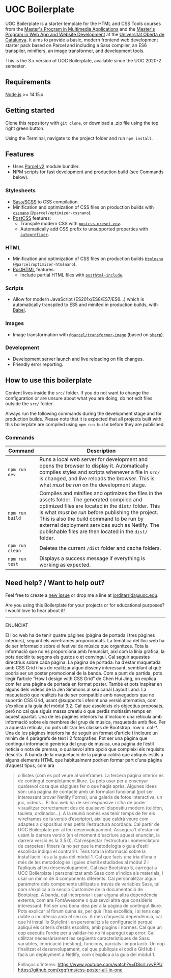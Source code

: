 # UOC Boilerplate

UOC Boilerplate is a starter template for the HTML and CSS Tools courses from the [Master's Program in Multimedia Applications](https://estudis.uoc.edu/ca/masters-universitaris/aplicacions-multimedia/presentacio) and the [Master's Program in Web App and Website Development](https://estudis.uoc.edu/ca/masters-universitaris/desenvolupament-llocs-aplicacions-web/presentacio) at the [Universitat Oberta de Catalunya](https://www.uoc.edu). It aims to provide a basic, modern frontend web development starter pack based on Parcel and including a Sass compiler, an ES6 transpiler, minifiers, an image transformer, and development tools.

This is the 3.x version of UOC Boilerplate, available since the UOC 2020-2 semester.

## Requirements

[Node.js](http://nodejs.org/) >= 14.15.x

## Getting started

Clone this repository with `git clone`, or download a .zip file using the top right green button.

Using the Terminal, navigate to the project folder and run `npm install`.

## Features

- Uses [Parcel v2](https://parceljs.org) module bundler.
- NPM scripts for fast development and production build (see Commands below).

### Stylesheets

- [Sass/SCSS](https://sass-lang.com) to CSS compilation.
- Minification and optimization of CSS files on production builds with [`cssnano`](https://github.com/cssnano/cssnano) (`@parcel/optimizer-cssnano`).
- [PostCSS](https://postcss.org/) features:
  - Transpile modern CSS with [`postcss-preset-env`](https://preset-env.cssdb.org/features).
  - Automatically add CSS prefix to unsupported properties with [`autoprefixer`](https://autoprefixer.github.io/).

### HTML

- Minification and optimization of CSS files on production builds [`htmlnano`](https://github.com/posthtml/htmlnano) (`@parcel/optimizer-htmlnano`).
- [PostHTML](https://github.com/posthtml/posthtml) features:
  - Include partial HTML files with [`posthtml-include`](https://github.com/posthtml/posthtml-include).

### Scripts

- Allow for modern JavaScript (ES201x/ES8/ES7/ES6…) which is automatically transpiled to ES5 and minifed in production builds, with [Babel](https://babeljs.io/).

### Images

- Image transformation with [`@parcel/transformer-image`](https://parceljs.org/recipes/image/) (based on [`sharp`](https://sharp.pixelplumbing.com/)).

### Development

- Development server launch and live reloading on file changes.
- Friendly error reporting.

## How to use this boilerplate

Content lives inside the `src/` folder. If you do not want to change the configuration or are unsure about what you are doing, do not edit files outside the `src/` folder.

Always run the following commands during the development stage and for production builds. Please note that it is expected that all projects built with this boilerplate are compiled using `npm run build` before they are published.

### Commands

| Command         | Description                                                                                                                                                                                                                                                                                                                                                         |
| --------------- | ------------------------------------------------------------------------------------------------------------------------------------------------------------------------------------------------------------------------------------------------------------------------------------------------------------------------------------------------------------------- |
| `npm run dev`   | Runs a local web server for development and opens the browser to display it. Automatically compiles styles and scripts whenever a file in `src/` is changed, and live reloads the browser. This is what _must be run_ on the development stage.                                                                                                                     |
| `npm run build` | Compiles and minifies and optimizes the files in the assets folder. The generated compiled and optimized files are located in the `dist/` folder. This is what _must be run_ before publishing the project. This is also the build command to be run by external deployment services such as Netlify. The publishable files are then located in the `dist/` folder. |
| `npm run clean` | Deletes the current `/dist` folder and cache folders.                                                                                                                                                                                                                                                                                                               |
| `npm run test`  | Displays a success message if everything is working as expected.                                                                                                                                                                                                                                                                                                    |

## Need help? / Want to help out?

Feel free to create a [new issue](https://github.com/uoc-advanced-html-css/uoc-boilerplate/issues/new/) or drop me a line at jorditarrida@uoc.edu.

Are you using this Boilerplate for your projects or for educational purposes? I would love to hear about it!

---------------------------------------------------------

ENUNCIAT

El lloc web ha de tenir quatre pàgines (pàgina de portada i tres pàgines interiors), seguint els wireframes proporcionats. La temàtica del lloc web ha de ser informació sobre el festival de música que organitzes. Tota la informació que no es proporciona amb l’enunciat, així com la línia gràfica, la pots decidir tu segons els gustos o et convingui. Cal seguir aquestes directrius sobre cada pàgina:
La pàgina de portada: ha d’estar maquetada amb CSS Grid i has de realitzar algun disseny interessant, semblant al què podria ser un poster promocional de la banda. Com a punt de partida, pots llegir l’article “How I design with CSS Grid” de Chen Hui Jing, on explica com fer una pàgina de portada en format poster. També et pots inspirar en alguns dels vídeos de la Jen Simmons al seu canal Layout Land. La maquetació que realitzis ha de ser compatible amb navegadors que no suportin CSS Grid, usant @supports i oferint una versió alternativa, com s’explica a la guia del mòdul 3.2. Cal que assoleixis els objectius proposats, però no cal que siguis massa creatiu o que perdis moltíssim temps en aquest apartat.
Una de les pàgines interiors ha d'incloure una retícula amb informació sobre els membres del grup de música, maquetada amb flex. Per a aquesta retícula, no pots utilitzar les classes de Bootstrap .row o .col-*.
Una de les pàgines interiors ha de seguir un format d’article i incloure un mínim de 4 paràgrafs de text i 2 fotografies. Pot ser una pàgina que contingui informació genèrica del grup de música, una pàgina de l’estil notícia o nota de premsa, o qualsevol altra opció que compleixi els requisits descrits. A banda de la maquetació de la pàgina caldrà que apliquis estils a alguns elements HTML que habitualment podrien formar part d’una pàgina d’aquest tipus, com ara <blockquote> o llistes (com es pot veure al wireframe).
La tercera pàgina interior és de contingut completament lliure. La pots usar per a ensenyar qualsevol cosa que sàpigues fer o que hagis après. Algunes idees són: una pàgina de contacte amb un formulari funcional (pot ser interessant provar Netlify Forms), una galeria de fotos interactiva, un joc, vídeos…
El lloc web ha de ser responsive i s’ha de poder visualitzar correctament des de qualsevol dispositiu modern (telèfon, tauleta, ordinador…). A la reunió només vas tenir temps de fer els wireframes de la versió d’escriptori, així que caldrà veure com adaptes a dispositius més petits l’estructura acordada.
Cal partir de UOC Boilerplate per al teu desenvolupament. Assegura't d'estar-ne usant la darrera versió (en el moment d'escriure aquest enunciat, la darrera versió és la 3.5.0). Cal respectar l’estructura i nomenclatura de carpetes i fitxers (a no ser que la metodologia o guia d’estil escollida indiqui el contrari!). Tens tota la informació sobre la instal·lació i ús a la guia del mòdul 1.
Cal que facis una tria d’una o més de les metodologies i guies d’estil estudiades al mòdul 2 i l’apliquis al teu desenvolupament.
Cal usar Bootstrap 5, carregat a UOC Boilerplate i personalitzat amb Sass com s’indica als materials, i usar un mínim de 4 components diferents. Cal personalitzar algun paràmetre dels components utilitzats a través de variables Sass, tal com s’explica a la secció Customize de la documentació de Bootstrap.
A banda, cal incorporar i usar alguna altra dependència externa, com ara FontAwesome o qualsevol altra que consideris interessant. Pot ser una bona idea per a la pàgina de contingut lliure. Pots explicar al fòrum quina és, per què l’has escollida, i si tens cap dubte o incidència amb el seu ús.
A més d’aquesta dependència, cal que hi instal·lis Stylelint i en personalitzis la configuració perquè apliqui els criteris d’estils escollits, amb plugins i normes. Cal que un cop executis l’ordre per a validar-ho no hi aparegui cap error.
Cal utilitzar necessàriament les següents característiques de Sass: variables, imbricació (nesting), funcions, parcials i importació.
Un cop finalitzat el desenvolupament, cal que publiquis el codi a GitHub i facis un deployment a Netlify, com s’explica a la guia del mòdul 1.

Enllaços d'interes:
https://www.youtube.com/watch?v=DSsrLrvvPPU
https://github.com/xgqfrms/css-poster-all-in-one

